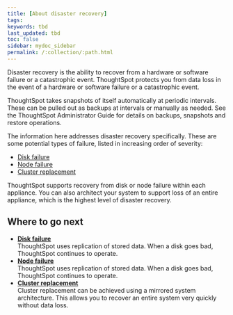 ```yaml
---
title: [About disaster recovery]
tags:
keywords: tbd
last_updated: tbd
toc: false
sidebar: mydoc_sidebar
permalink: /:collection/:path.html
---
```

Disaster recovery is the ability to recover from a hardware or software failure or a catastrophic event. ThoughtSpot protects you from data loss in the event of a hardware or software failure or a catastrophic event.

ThoughtSpot takes snapshots of itself automatically at periodic intervals. These can be pulled out as backups at intervals or manually as needed. See the ThoughtSpot Administrator Guide for details on backups, snapshots and restore operations.

The information here addresses disaster recovery specifically. These are some potential types of failure, listed in increasing order of severity:

-   [Disk failure](disk_failure.html#)
-   [Node failure](node_failure.html#)
-   [Cluster replacement](cluster_replacement.html#)

ThoughtSpot supports recovery from disk or node failure within each appliance. You can also architect your system to support loss of an entire appliance, which is the highest level of disaster recovery.

## Where to go next

-   **[Disk failure](../../disaster_recovery/disaster_recovery/disk_failure.html)**  
ThoughtSpot uses replication of stored data. When a disk goes bad, ThoughtSpot continues to operate.
-   **[Node failure](../../disaster_recovery/disaster_recovery/node_failure.html)**  
ThoughtSpot uses replication of stored data. When a disk goes bad, ThoughtSpot continues to operate.
-   **[Cluster replacement](../../disaster_recovery/disaster_recovery/cluster_replacement.html)**  
Cluster replacement can be achieved using a mirrored system architecture. This allows you to recover an entire system very quickly without data loss.
